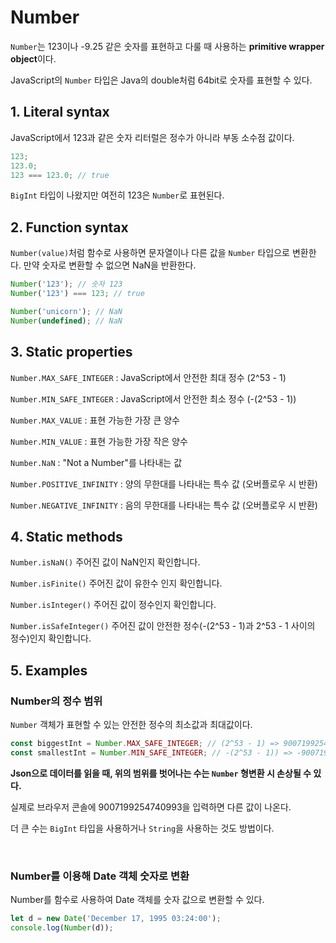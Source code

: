 # Number

`Number`는 123이나 -9.25 같은 숫자를 표현하고 다룰 때 사용하는 **primitive wrapper object**이다.

JavaScript의 `Number` 타입은 Java의 double처럼 64bit로 숫자를 표현할 수 있다.

## 1. Literal syntax
JavaScript에서 123과 같은 숫자 리터럴은 정수가 아니라 부동 소수점 값이다.

```js
123;
123.0;
123 === 123.0; // true
```

`BigInt` 타입이 나왔지만 여전히 123은 `Number`로 표현된다.

## 2. Function syntax

`Number(value)`처럼 함수로 사용하면 문자열이나 다른 값을 `Number` 타입으로 변환한다. 만약 숫자로 변환할 수 없으면 NaN을 반환한다.

```js
Number('123'); // 숫자 123
Number('123') === 123; // true

Number('unicorn'); // NaN
Number(undefined); // NaN
```

## 3. Static properties

`Number.MAX_SAFE_INTEGER` : JavaScript에서 안전한 최대 정수 (2^53 - 1)

`Number.MIN_SAFE_INTEGER` : JavaScript에서 안전한 최소 정수 (-(2^53 - 1))

`Number.MAX_VALUE` : 표현 가능한 가장 큰 양수

`Number.MIN_VALUE` : 표현 가능한 가장 작은 양수

`Number.NaN` : "Not a Number"를 나타내는 값

`Number.POSITIVE_INFINITY` : 양의 무한대를 나타내는 특수 값 (오버플로우 시 반환)

`Number.NEGATIVE_INFINITY` : 음의 무한대를 나타내는 특수 값 (오버플로우 시 반환)

## 4. Static methods

`Number.isNaN()`
주어진 값이 NaN인지 확인합니다.

`Number.isFinite()`
주어진 값이 유한수 인지 확인합니다.

`Number.isInteger()`
주어진 값이 정수인지 확인합니다.

`Number.isSafeInteger()`
주어진 값이 안전한 정수(-(2^53 - 1)과 2^53 - 1 사이의 정수)인지 확인합니다.

## 5. Examples

### Number의 정수 범위

`Number` 객체가 표현할 수 있는 안전한 정수의 최소값과 최대값이다.

```js
const biggestInt = Number.MAX_SAFE_INTEGER; // (2^53 - 1) => 9007199254740991
const smallestInt = Number.MIN_SAFE_INTEGER; // -(2^53 - 1)) => -9007199254740991
```

**Json으로 데이터를 읽을 때, 위의 범위를 벗어나는 수는 `Number` 형변환 시 손상될 수 있다.**

실제로 브라우저 콘솔에 9007199254740993을 입력하면 다른 값이 나온다.

더 큰 수는 `BigInt` 타입을 사용하거나 `String`을 사용하는 것도 방법이다.

<br>

### Number를 이용해 Date 객체 숫자로 변환

Number를 함수로 사용하여 Date 객체를 숫자 값으로 변환할 수 있다.

```js
let d = new Date('December 17, 1995 03:24:00');
console.log(Number(d));
```